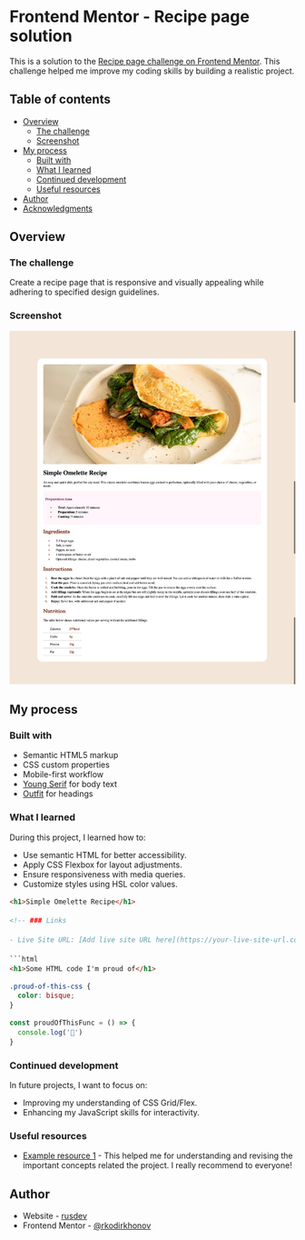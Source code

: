 # Frontend Mentor - Recipe page solution

This is a solution to the [Recipe page challenge on Frontend Mentor](https://www.frontendmentor.io/challenges/recipe-page-KiTsR8QQKm). This challenge helped me improve my coding skills by building a realistic project.

## Table of contents

- [Overview](#overview)
  - [The challenge](#the-challenge)
  - [Screenshot](#screenshot)
- [My process](#my-process)
  - [Built with](#built-with)
  - [What I learned](#what-i-learned)
  - [Continued development](#continued-development)
  - [Useful resources](#useful-resources)
- [Author](#author)
- [Acknowledgments](#acknowledgments)

## Overview

### The challenge
Create a recipe page that is responsive and visually appealing while adhering to specified design guidelines.

### Screenshot

![Recipe Page Screenshot](./screenshot.jpg)


<!-- - Live Site URL: [Add live site URL here](https://your-live-site-url.com) -->

## My process

### Built with

- Semantic HTML5 markup
- CSS custom properties
- Mobile-first workflow
- [Young Serif](https://fonts.google.com/specimen/Young+Serif) for body text
- [Outfit](https://fonts.google.com/specimen/Outfit) for headings

### What I learned

During this project, I learned how to:
- Use semantic HTML for better accessibility.
- Apply CSS Flexbox for layout adjustments.
- Ensure responsiveness with media queries.
- Customize styles using HSL color values.

```html
<h1>Simple Omelette Recipe</h1>

<!-- ### Links

- Live Site URL: [Add live site URL here](https://your-live-site-url.com) -->

```html
<h1>Some HTML code I'm proud of</h1>
```
```css
.proud-of-this-css {
  color: bisque;
}
```
```js
const proudOfThisFunc = () => {
  console.log('🎉')
}
```

### Continued development

In future projects, I want to focus on:

- Improving my understanding of CSS Grid/Flex.
- Enhancing my JavaScript skills for interactivity.


### Useful resources

- [Example resource 1](https://developer.mozilla.org/en-US/docs/Web/CSS) - This helped me for understanding and revising the important concepts related the project. I really recommend to everyone!


## Author

- Website - [rusdev](https://github.com/rkodirkhonov)
- Frontend Mentor - [@rkodirkhonov](https://www.frontendmentor.io/profile/rkodirkhonov)
